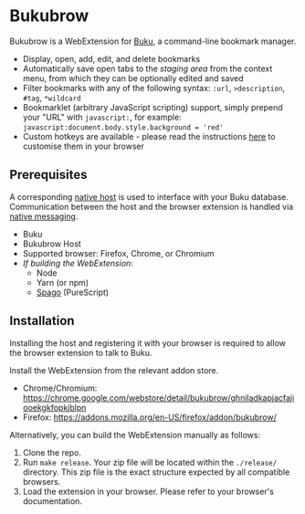 Bukubrow
===

Bukubrow is a WebExtension for [Buku](https://github.com/jarun/Buku), a command-line bookmark manager.

- Display, open, add, edit, and delete bookmarks
- Automatically save open tabs to the _staging area_ from the context menu, from which they can be optionally edited and saved
- Filter bookmarks with any of the following syntax: `:url`, `>description`, `#tag`, `*wildcard`
- Bookmarklet (arbitrary JavaScript scripting) support, simply prepend your "URL" with `javascript:`, for example: `javascript:document.body.style.background = 'red'`
- Custom hotkeys are available - please read the instructions [here](https://developer.mozilla.org/en-US/docs/Mozilla/Add-ons/WebExtensions/manifest.json/commands#Updating_shortcuts) to customise them in your browser

## Prerequisites

A corresponding [native host](https://github.com/SamHH/bukubrow-host) is used to interface with your Buku database. Communication between the host and the browser extension is handled via [native messaging](https://developer.chrome.com/extensions/nativeMessaging).

- Buku
- Bukubrow Host
- Supported browser: Firefox, Chrome, or Chromium
- _If building the WebExtension_:
	- Node
	- Yarn (or npm)
    - [Spago](https://github.com/purescript/spago) (PureScript)

## Installation

Installing the host and registering it with your browser is required to allow the browser extension to talk to Buku.

Install the WebExtension from the relevant addon store.

- Chrome/Chromium: https://chrome.google.com/webstore/detail/bukubrow/ghniladkapjacfajiooekgkfopkjblpn
- Firefox: https://addons.mozilla.org/en-US/firefox/addon/bukubrow/

Alternatively, you can build the WebExtension manually as follows:

1. Clone the repo.
2. Run `make release`. Your zip file will be located within the `./release/` directory. This zip file is the exact structure expected by all compatible browsers.
3. Load the extension in your browser. Please refer to your browser's documentation.

